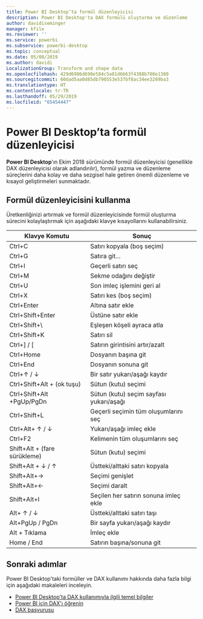 ```yaml
---
title: Power BI Desktop’ta formül düzenleyicisi
description: Power BI Desktop'ta DAX formülü oluşturma ve düzenleme
author: davidiseminger
manager: kfile
ms.reviewer: ''
ms.service: powerbi
ms.subservice: powerbi-desktop
ms.topic: conceptual
ms.date: 05/08/2019
ms.author: davidi
LocalizationGroup: Transform and shape data
ms.openlocfilehash: 429d6986d690e584c5a81d6663f4388b708e1380
ms.sourcegitcommit: 60dad5aa0d85db790553e537bf8ac34ee3289ba3
ms.translationtype: HT
ms.contentlocale: tr-TR
ms.lasthandoff: 05/29/2019
ms.locfileid: "65454447"
---
```

# <a name="formula-editor-in-power-bi-desktop"></a>Power BI Desktop’ta formül düzenleyicisi

**Power BI Desktop**'ın Ekim 2018 sürümünde formül düzenleyicisi (genellikle DAX düzenleyicisi olarak adlandırılır), formül yazma ve düzenleme süreçlerini daha kolay ve daha sezgisel hale getiren önemli düzenleme ve kısayol geliştirmeleri sunmaktadır. 

## <a name="using-the-formula-editor"></a>Formül düzenleyicisini kullanma

Üretkenliğinizi artırmak ve formül düzenleyicisinde formül oluşturma sürecini kolaylaştırmak için aşağıdaki klavye kısayollarını kullanabilirsiniz.


|Klavye Komutu  |Sonuç  |
|---------|---------|
|Ctrl+C  | Satırı kopyala (boş seçim) |
|Ctrl+G  |Satıra git… |
|Ctrl+I  |Geçerli satırı seç  |
|Ctrl+M  |Sekme odağını değiştir |
|Ctrl+U  |Son imleç işlemini geri al  |
|Ctrl+X   | Satırı kes (boş seçim) |
|Ctrl+Enter  |Altına satır ekle  |
|Ctrl+Shift+Enter  |Üstüne satır ekle  |
|Ctrl+Shift+\  |Eşleşen köşeli ayraca atla  |
|Ctrl+Shift+K  |Satırı sil  |
|Ctrl+] / [  |Satırın girintisini artır/azalt  |
|Ctrl+Home  |Dosyanın başına git  |
|Ctrl+End  |Dosyanın sonuna git  |
|Ctrl+↑ / ↓   |Bir satır yukarı/aşağı kaydır  |
|Ctrl+Shift+Alt + (ok tuşu)  |Sütun (kutu) seçimi  |
|Ctrl+Shift+Alt +PgUp/PgDn  |Sütun (kutu) seçim sayfası yukarı/aşağı |
|Ctrl+Shift+L  |Geçerli seçimin tüm oluşumlarını seç |
|Ctrl+Alt+ ↑ / ↓  |Yukarı/aşağı imleç ekle  |
|Ctrl+F2  |Kelimenin tüm oluşumlarını seç | 
|Shift+Alt + (fare sürükleme) |Sütun (kutu) seçimi  |
|Shift+Alt + ↓ / ↑  |Üstteki/alttaki satırı kopyala  |
|Shift+Alt+→  |Seçimi genişlet  |
|Shift+Alt+←  |Seçimi daralt |
|Shift+Alt+I  |Seçilen her satırın sonuna imleç ekle |
|Alt+ ↑ / ↓  | Üstteki/alttaki satırı taşı |
|Alt+PgUp / PgDn  |Bir sayfa yukarı/aşağı kaydır  |
|Alt + Tıklama  |İmleç ekle  |
|Home / End  |Satırın başına/sonuna git  |

## <a name="next-steps"></a>Sonraki adımlar

Power BI Desktop'taki formüller ve DAX kullanımı hakkında daha fazla bilgi için aşağıdaki makaleleri inceleyin.

* [Power BI Desktop'ta DAX kullanımıyla ilgili temel bilgiler](desktop-quickstart-learn-dax-basics.md)
* [Power BI için DAX'ı öğrenin](https://docs.microsoft.com/power-bi/guided-learning/introductiontodax?tutorial-step=1)
* [DAX başvurusu](https://msdn.microsoft.com/query-bi/dax/data-analysis-expressions-dax-reference)

